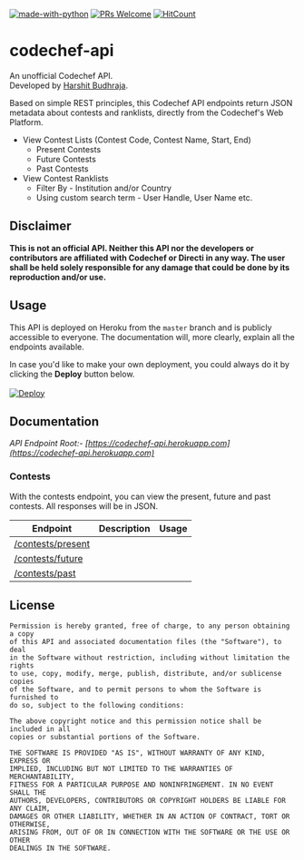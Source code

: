 [![made-with-python](https://img.shields.io/badge/Made%20with-Python-1f425f.svg)](https://www.python.org/)
[![PRs Welcome](https://img.shields.io/badge/PRs-welcome-brightgreen.svg?style=flat-square)](http://makeapullrequest.com)
[![HitCount](http://hits.dwyl.io/harshitbudhraja/codechef-api.svg)](http://hits.dwyl.io/harshitbudhraja/codechef-api)
# codechef-api

An unofficial Codechef API.<br>
Developed by [Harshit Budhraja](https://github.com/harshitbudhraja).

Based on simple REST principles, this Codechef API endpoints return JSON metadata about contests and ranklists, directly from the Codechef's Web Platform.

* View Contest Lists (Contest Code, Contest Name, Start, End)
	* Present Contests
	* Future Contests
	* Past Contests
* View Contest Ranklists
	* Filter By - Institution and/or Country
	* Using custom search term - User Handle, User Name etc.

## Disclaimer

**This is not an official API. Neither this API nor the developers or contributors are affiliated with Codechef or Directi in any way. The user shall be held solely responsible for any damage that could be done by its reproduction and/or use.**

## Usage

This API is deployed on Heroku from the `master` branch and is publicly accessible to everyone. The documentation will, more clearly, explain all the endpoints available.

In case you'd like to make your own deployment, you could always do it by clicking the **Deploy** button below.<br><br>
[![Deploy](https://www.herokucdn.com/deploy/button.svg)](https://heroku.com/deploy)

## Documentation

*API Endpoint Root:- [https://codechef-api.herokuapp.com](https://codechef-api.herokuapp.com)*

### Contests

With the contests endpoint, you can view the present, future and past contests. All responses will be in JSON.

| Endpoint          														| Description 	| Usage	|
|---------------------------------------------------------------------------|---------------|-------|
| [/contests/present](https://codechef-api.herokuapp.com/contests/present) 	|             	|       |
| [/contests/future](https://codechef-api.herokuapp.com/contests/future)    |             	|       |
| [/contests/past](https://codechef-api.herokuapp.com/contests/past)		|				|		|

## License

```
Permission is hereby granted, free of charge, to any person obtaining a copy
of this API and associated documentation files (the "Software"), to deal
in the Software without restriction, including without limitation the rights
to use, copy, modify, merge, publish, distribute, and/or sublicense copies 
of the Software, and to permit persons to whom the Software is furnished to 
do so, subject to the following conditions:

The above copyright notice and this permission notice shall be included in all
copies or substantial portions of the Software.

THE SOFTWARE IS PROVIDED "AS IS", WITHOUT WARRANTY OF ANY KIND, EXPRESS OR
IMPLIED, INCLUDING BUT NOT LIMITED TO THE WARRANTIES OF MERCHANTABILITY,
FITNESS FOR A PARTICULAR PURPOSE AND NONINFRINGEMENT. IN NO EVENT SHALL THE
AUTHORS, DEVELOPERS, CONTRIBUTORS OR COPYRIGHT HOLDERS BE LIABLE FOR ANY CLAIM, 
DAMAGES OR OTHER LIABILITY, WHETHER IN AN ACTION OF CONTRACT, TORT OR OTHERWISE, 
ARISING FROM, OUT OF OR IN CONNECTION WITH THE SOFTWARE OR THE USE OR OTHER 
DEALINGS IN THE SOFTWARE.
```